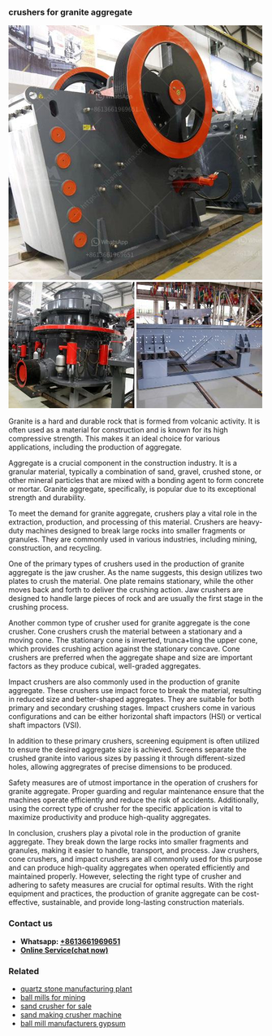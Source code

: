 <h3>crushers for granite aggregate</h3><img src='1706755703.jpg' alt=''><p>Granite is a hard and durable rock that is formed from volcanic activity. It is often used as a material for construction and is known for its high compressive strength. This makes it an ideal choice for various applications, including the production of aggregate.</p><p>Aggregate is a crucial component in the construction industry. It is a granular material, typically a combination of sand, gravel, crushed stone, or other mineral particles that are mixed with a bonding agent to form concrete or mortar. Granite aggregate, specifically, is popular due to its exceptional strength and durability.</p><p>To meet the demand for granite aggregate, crushers play a vital role in the extraction, production, and processing of this material. Crushers are heavy-duty machines designed to break large rocks into smaller fragments or granules. They are commonly used in various industries, including mining, construction, and recycling.</p><p>One of the primary types of crushers used in the production of granite aggregate is the jaw crusher. As the name suggests, this design utilizes two plates to crush the material. One plate remains stationary, while the other moves back and forth to deliver the crushing action. Jaw crushers are designed to handle large pieces of rock and are usually the first stage in the crushing process.</p><p>Another common type of crusher used for granite aggregate is the cone crusher. Cone crushers crush the material between a stationary and a moving cone. The stationary cone is inverted, trunca+ting the upper cone, which provides crushing action against the stationary concave. Cone crushers are preferred when the aggregate shape and size are important factors as they produce cubical, well-graded aggregates.</p><p>Impact crushers are also commonly used in the production of granite aggregate. These crushers use impact force to break the material, resulting in reduced size and better-shaped aggregates. They are suitable for both primary and secondary crushing stages. Impact crushers come in various configurations and can be either horizontal shaft impactors (HSI) or vertical shaft impactors (VSI).</p><p>In addition to these primary crushers, screening equipment is often utilized to ensure the desired aggregate size is achieved. Screens separate the crushed granite into various sizes by passing it through different-sized holes, allowing aggregrates of precise dimensions to be produced.</p><p>Safety measures are of utmost importance in the operation of crushers for granite aggregate. Proper guarding and regular maintenance ensure that the machines operate efficiently and reduce the risk of accidents. Additionally, using the correct type of crusher for the specific application is vital to maximize productivity and produce high-quality aggregates.</p><p>In conclusion, crushers play a pivotal role in the production of granite aggregate. They break down the large rocks into smaller fragments and granules, making it easier to handle, transport, and process. Jaw crushers, cone crushers, and impact crushers are all commonly used for this purpose and can produce high-quality aggregates when operated efficiently and maintained properly. However, selecting the right type of crusher and adhering to safety measures are crucial for optimal results. With the right equipment and practices, the production of granite aggregate can be cost-effective, sustainable, and provide long-lasting construction materials.</p><h3>Contact us</h3><ul><li><strong>Whatsapp:&nbsp;<a href="https://wa.me/8613661969651">+8613661969651</a></strong></li><li><a href="https://swt.shibang-china.com/?git&amp;zhl&amp;crushers for granite aggregate"><strong>Online Service(chat now)</strong></a></li></ul><h3>Related</h3><ul><li><a href='quartz stone manufacturing plant.md'>quartz stone manufacturing plant</a></li><li><a href='ball mills for mining.md'>ball mills for mining</a></li><li><a href='sand crusher for sale.md'>sand crusher for sale</a></li><li><a href='sand making crusher machine.md'>sand making crusher machine</a></li><li><a href='ball mill manufacturers gypsum.md'>ball mill manufacturers gypsum</a></li></ul>